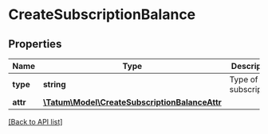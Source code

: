 # CreateSubscriptionBalance

## Properties

Name | Type | Description | Notes
------------ | ------------- | ------------- | -------------
**type** | **string** | Type of the subscription. |
**attr** | [**\Tatum\Model\CreateSubscriptionBalanceAttr**](CreateSubscriptionBalanceAttr.md) |  |

[[Back to API list]](../../README.md#api-endpoints)
